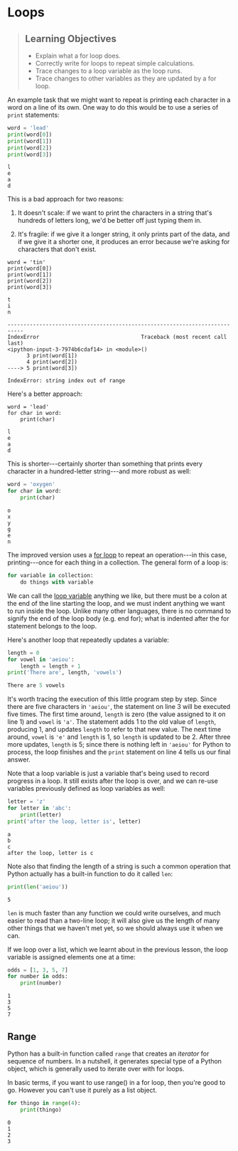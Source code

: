 # Loops

> ## Learning Objectives
>
> *   Explain what a for loop does.
> *   Correctly write for loops to repeat simple calculations.
> *   Trace changes to a loop variable as the loop runs.
> *   Trace changes to other variables as they are updated by a for loop.

An example task that we might want to repeat is printing each character in a
word on a line of its own. One way to do this would be to use a series of `print` statements:

```python
word = 'lead'
print(word[0])
print(word[1])
print(word[2])
print(word[3])
```

```
l
e
a
d
```

This is a bad approach for two reasons:

1.  It doesn't scale:
    if we want to print the characters in a string that's hundreds of letters long,
    we'd be better off just typing them in.

1.  It's fragile:
    if we give it a longer string,
    it only prints part of the data,
    and if we give it a shorter one,
    it produces an error because we're asking for characters that don't exist.

```
word = 'tin'
print(word[0])
print(word[1])
print(word[2])
print(word[3])
```
```
t
i
n
```
```
---------------------------------------------------------------------------
IndexError                                Traceback (most recent call last)
<ipython-input-3-7974b6cdaf14> in <module>()
      3 print(word[1])
      4 print(word[2])
----> 5 print(word[3])

IndexError: string index out of range
```


Here's a better approach:

```
word = 'lead'
for char in word:
    print(char)
```

```
l
e
a
d
```

This is shorter---certainly shorter than something that prints every character in a hundred-letter string---and
more robust as well:

```python
word = 'oxygen'
for char in word:
    print(char)
```

```
o
x
y
g
e
n
```

The improved version uses a [for loop](reference.html#for-loop)
to repeat an operation---in this case, printing---once for each thing in a collection.
The general form of a loop is:

```python
for variable in collection:
    do things with variable
```

We can call the [loop variable](reference.html#loop-variable) anything we like,
but there must be a colon at the end of the line starting the loop,
and we must indent anything we want to run inside the loop. Unlike many other languages, there is no
command to signify the end of the loop body (e.g. end for); what is indented after the for statement belongs to the loop.

Here's another loop that repeatedly updates a variable:

```python
length = 0
for vowel in 'aeiou':
    length = length + 1
print('There are', length, 'vowels')
````

```python
There are 5 vowels
```

It's worth tracing the execution of this little program step by step.
Since there are five characters in `'aeiou'`,
the statement on line 3 will be executed five times.
The first time around,
`length` is zero (the value assigned to it on line 1)
and `vowel` is `'a'`.
The statement adds 1 to the old value of `length`,
producing 1,
and updates `length` to refer to that new value.
The next time around,
`vowel` is `'e'` and `length` is 1,
so `length` is updated to be 2.
After three more updates,
`length` is 5;
since there is nothing left in `'aeiou'` for Python to process,
the loop finishes
and the `print` statement on line 4 tells us our final answer.

Note that a loop variable is just a variable that's being used to record progress in a loop.
It still exists after the loop is over,
and we can re-use variables previously defined as loop variables as well:

```python
letter = 'z'
for letter in 'abc':
    print(letter)
print('after the loop, letter is', letter)
```

```
a
b
c
after the loop, letter is c
```

Note also that finding the length of a string is such a common operation
that Python actually has a built-in function to do it called `len`:

```python
print(len('aeiou'))
```

```
5
```

`len` is much faster than any function we could write ourselves,
and much easier to read than a two-line loop;
it will also give us the length of many other things that we haven't met yet,
so we should always use it when we can.

If we loop over a list, which we learnt about in the previous lesson, the loop variable is assigned elements one at a time:

```python
odds = [1, 3, 5, 7]
for number in odds:
    print(number)
```
```
1
3
5
7
```

## Range

Python has a built-in function called `range` that creates an _iterator_ for sequence of numbers. In a nutshell, it generates special type of a Python object, which is generally used to iterate over with for loops. 


In basic terms, if you want to use range() in a for loop, then you're good to go. However you can't use it purely as a list object.

```python
for thingo in range(4):
    print(thingo)
```

```
0
1
2
3
```



